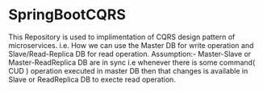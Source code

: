 # SpringBootCQRS
This Repository is used to implimentation of CQRS design pattern of microservices. i.e. How we can use the Master DB for write operation and Slave/Read-Replica DB for read operation. 
Assumption:- Master-Slave or Master-ReadReplica DB are in sync i.e whenever there is some command( CUD ) operation executed in master DB then that changes is available in Slave or ReadReplica DB to execte read operation.
